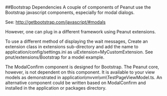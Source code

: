 ##Bootstrap Dependencies
A couple of components of Peanut use the Bootstrap javascript components, especially for modal dialogs.

See: http://getbootstrap.com/javascript/#modals

However, one can plug in a different framework using Peanut extensions.

To use a different method of displaying the wait messages, 
Create an extension class in extensions sub-directory and add the name to application/config/settings.ini as
uiExtension=MyCustomExtension.  See pnut/extensions/Bootstrap for a model example.

The ModalConfirm component is designed for Bootstrap. The Peanut core, however, is not dependent on this component. 
It is available to your view models as demonstrated in  application\mvvm\vm\TestPageViewModel.ts.
An alternative component could be written based on ModalConfirm and 
installed in the application or packages directory.  


